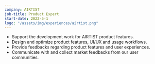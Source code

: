 ```yaml
---
company: AIRTIST
job-title: Product Expert
start-date: 2022-5-1
logo: "/assets/img/experiences/airtist.png"
---
```


* Support the development work for AIRTIST product features.
* Design and optimize product features, UI/UX and usage workflows.
* Provide feedbacks regarding product features and user experiences.
* Communicate with and collect market feedbacks from our user communities.
